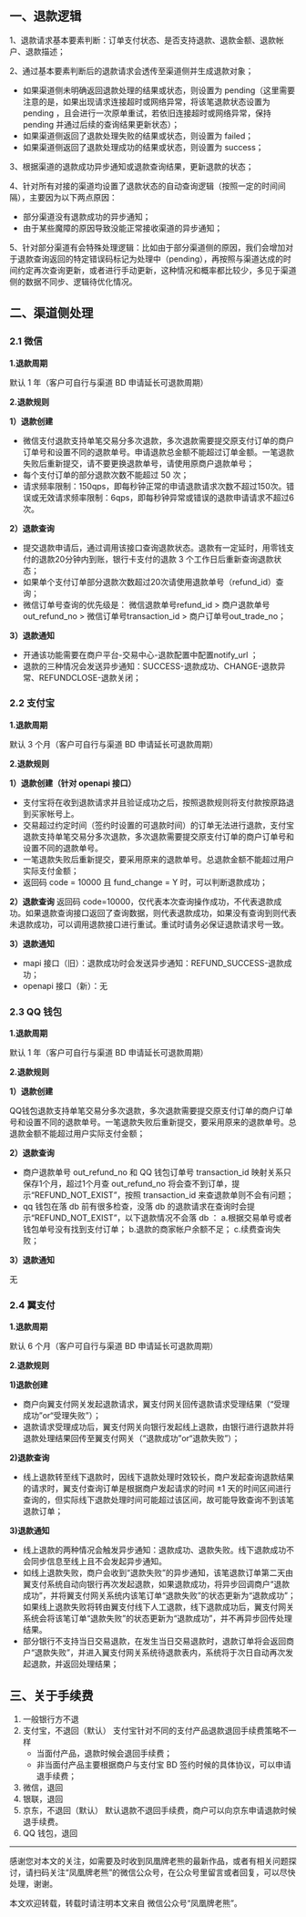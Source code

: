 ## 一、退款逻辑

1、退款请求基本要素判断：订单支付状态、是否支持退款、退款金额、退款帐户、退款描述；

2、通过基本要素判断后的退款请求会透传至渠道侧并生成退款对象；

*   如果渠道侧未明确返回退款处理的结果或状态，则设置为 pending（这里需要注意的是，如果出现请求连接超时或网络异常，将该笔退款状态设置为 pending ，且会进行一次原单重试，若依旧连接超时或网络异常，保持 pending 并通过后续的查询结果更新状态）；
*   如果渠道侧返回了退款处理失败的结果或状态，则设置为 failed；
*   如果渠道侧返回了退款处理成功的结果或状态，则设置为 success；

3、根据渠道的退款成功异步通知或退款查询结果，更新退款的状态；

4、针对所有对接的渠道均设置了退款状态的自动查询逻辑（按照一定的时间间隔），主要因为以下两点原因：

*   部分渠道没有退款成功的异步通知；
*   由于某些魔障的原因导致没能正常接收渠道的异步通知； 

5、针对部分渠道有会特殊处理逻辑：比如由于部分渠道侧的原因，我们会增加对于退款查询返回的特定错误码标记为处理中（pending），再按照与渠道达成的时间约定再次查询更新，或者进行手动更新，这种情况和概率都比较少，多见于渠道侧的数据不同步、逻辑待优化情况。

## 二、渠道侧处理

### 2.1 微信

**1.退款周期**

默认 1 年（客户可自行与渠道 BD 申请延长可退款周期）

**2.退款规则**

**1）退款创建**

*   微信支付退款支持单笔交易分多次退款，多次退款需要提交原支付订单的商户订单号和设置不同的退款单号。申请退款总金额不能超过订单金额。一笔退款失败后重新提交，请不要更换退款单号，请使用原商户退款单号；
*   每个支付订单的部分退款次数不能超过 50 次；
*   请求频率限制：150qps，即每秒钟正常的申请退款请求次数不超过150次。错误或无效请求频率限制：6qps，即每秒钟异常或错误的退款申请请求不超过6次。

**2）退款查询**

*   提交退款申请后，通过调用该接口查询退款状态。退款有一定延时，用零钱支付的退款20分钟内到账，银行卡支付的退款 3 个工作日后重新查询退款状态；
*   如果单个支付订单部分退款次数超过20次请使用退款单号（refund_id）查询；
*   微信订单号查询的优先级是： 微信退款单号refund_id > 商户退款单号out_refund_no > 微信订单号transaction_id > 商户订单号out_trade_no；

**3）退款通知**

*   开通该功能需要在商户平台-交易中心-退款配置中配置notify_url ；
*   退款的三种情况会发送异步通知：SUCCESS-退款成功、CHANGE-退款异常、REFUNDCLOSE-退款关闭；

### 2.2 支付宝

**1.退款周期**

默认 3 个月（客户可自行与渠道 BD 申请延长可退款周期）

**2.退款规则**

**1）退款创建（针对 openapi 接口）**

*   支付宝将在收到退款请求并且验证成功之后，按照退款规则将支付款按原路退到买家帐号上。
*   交易超过约定时间（签约时设置的可退款时间）的订单无法进行退款，支付宝退款支持单笔交易分多次退款，多次退款需要提交原支付订单的商户订单号和设置不同的退款单号。
*   一笔退款失败后重新提交，要采用原来的退款单号。总退款金额不能超过用户实际支付金额；
*   返回码 code = 10000 且 fund_change = Y 时，可以判断退款成功；

**2）退款查询** 
返回码 code=10000，仅代表本次查询操作成功，不代表退款成功。如果退款查询接口返回了查询数据，则代表退款成功，如果没有查询到则代表未退款成功，可以调用退款接口进行重试。重试时请务必保证退款请求号一致。

**3）退款通知**

*   mapi 接口（旧）：退款成功时会发送异步通知：REFUND_SUCCESS-退款成功；
*   openapi 接口（新）：无

### 2.3 QQ 钱包

**1.退款周期**

默认 1 年（客户可自行与渠道 BD 申请延长可退款周期）

**2.退款规则**

**1）退款创建**

QQ钱包退款支持单笔交易分多次退款，多次退款需要提交原支付订单的商户订单号和设置不同的退款单号。一笔退款失败后重新提交，要采用原来的退款单号。总退款金额不能超过用户实际支付金额；

**2）退款查询**

*   商户退款单号 out_refund_no 和 QQ 钱包订单号 transaction_id 映射关系只保存1个月，超过1个月查 out_refund_no 将会查不到订单，提示“REFUND_NOT_EXIST”，按照 transaction_id 来查退款单则不会有问题；
*   qq 钱包在落 db 前有很多检查，没落 db 的退款请求在查询时会提示“REFUND_NOT_EXIST”，以下退款情况不会落 db ： 
    a.根据交易单号或者钱包单号没有找到支付订单； 
    b.退款的商家帐户余额不足； 
    c.续费查询失败；

**3）退款通知**

无

### 2.4 翼支付

**1.退款周期**

默认 6 个月（客户可自行与渠道 BD 申请延长可退款周期）

**2.退款规则**

**1)退款创建**

*   商户向翼支付网关发起退款请求，翼支付网关回传退款请求受理结果（“受理成功”or“受理失败”）；
*   退款请求受理成功后，翼支付网关向银行发起线上退款，由银行进行退款并将退款处理结果回传至翼支付网关（“退款成功”or“退款失败”）；

**2)退款查询**

*   线上退款转至线下退款时，因线下退款处理时效较长，商户发起查询退款结果的请求时，翼支付查询订单是根据商户发起请求的时间 ±1 天的时间区间进行查询的，但实际线下退款处理时间可能超过该区间，故可能导致查询不到该笔退款订单；

**3)退款通知**

*   线上退款的两种情况会触发异步通知：退款成功、退款失败。线下退款成功不会同步信息至线上且不会发起异步通知。
*   如线上退款失败，商户会收到“退款失败”的异步通知，该笔退款订单第二天由翼支付系统自动向银行再次发起退款，如果退款成功，将异步回调商户“退款成功”，并将翼支付网关系统内该笔订单“退款失败”的状态更新为“退款成功”；如果线上退款失败将转由翼支付线下人工退款，线下退款成功后，翼支付网关系统会将该笔订单“退款失败”的状态更新为“退款成功”，并不再异步回传处理结果。
*   部分银行不支持当日交易退款，在发生当日交易退款时，退款订单将会返回商户“退款失败”，并进入翼支付网关系统待退款表内，系统将于次日自动再次发起退款，并返回处理结果；

## 三、关于手续费

1.  一般银行方不退
2.  支付宝，不退回（默认） 支付宝针对不同的支付产品退款退回手续费策略不一样
    *   当面付产品，退款时候会退回手续费；
    *   非当面付产品主要根据商户与支付宝 BD 签约时候的具体协议，可以申请退手续费；
3.  微信，退回
4.  银联，退回
5.  京东，不退回（默认） 默认退款不退回手续费，商户可以向京东申请退款时候退手续费。
6.  QQ 钱包，退回

* * *

感谢您对本文的关注，如需要及时收到凤凰牌老熊的最新作品，或者有相关问题探讨，请扫码关注“凤凰牌老熊”的微信公众号，在公众号里留言或者回复，可以尽快处理，谢谢。

本文欢迎转载，转载时请注明本文来自 微信公众号“凤凰牌老熊”。